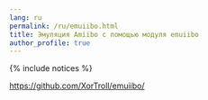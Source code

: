 ```yaml
---
lang: ru
permalink: /ru/emuiibo.html
title: Эмуляция Amiibo с помощью модуля emuiibo
author_profile: true
---
```


{% include notices %}

https://github.com/XorTroll/emuiibo/

<!--Эмуляцию Amiibo поддерживают **только** Atmosphere и ReiNX! 
{: .notice--warning}

### Что понадобится 

* Свежая версия [emuiibo](https://github.com/XorTroll/emuiibo/releases/latest){:target="_blank"}
* Дампы Amiibo у [бота в Discord](https://discord.io/homebrew){:target="_blank"}
	* Канал request-bot, команда `!Amiibo` для закачки архива со всеми всех Amiibo 
		* Команда `!Amiibo` %название_Amiibo% для получения дампа конкретной фигурки
	
### Установка emuiibo 

1. Выключите приставку и вставьте карту памяти консоли в ПК
1. Обновите {% include abbr/ru/kefir_addr.txt %} по инструкции из репозитория. 
1. Перейдите в папку `atmosphere/titles` и удалите из неё папку `0100000000000352`
1. Скачайте свежую версию [emuiibo](https://github.com/XorTroll/emuiibo/releases/latest){:target="_blank"} и переместите папку `atmosphere` из архива в корень вашей карты памяти
1. Скопируйте нужные Amiibo в папку `emuiibo` в корне вашей карты памяти
	* Рекомендую копировать только необходимые, поскольку Amiibo переключаются циклически и если вы скопируете все сразу, будет очень сложно ориентироваться в дампах 
	* Что дают Amiibo можно посмотреть в официальном [гайде от Nintendo](https://www.nintendo.com/amiibo/compatibility/#amiibo){:target="_blank"}
1. Вставьте карту памяти в консоль и запустите [прошивку](cfw){:target="_blank"}
	
### Использование emuiibo

1. Запустите игру, в которой собираетесь использовать Amiibo и перейдите в режим использования Amiibo, если это необходимо
	* Помните, что в некоторых играх использование Amiibo доступно только при определённых условиях, или требует включения в настройках игры. Если не знаете как активировать Amiibo в конкретной игре, найдите ролик на youtube с примером использования фигруки 
1. Работа с Emuiibo осуществляется с помощью горячих клавиш: 
	* **Для включения эмуляции Amiibo** нажмите (**R-Stick**) + (**D-Pad Up**)
	* **Для отключения** нажмите (**R-Stick**) + (**D-Pad Down**)
	* **Для единоразового включения** эмуляции Amiibo один раз нажмите (**R-Stick**) + (**D-Pad Right**). Эмулирует ваш дамп Amiibo, после чего Emuiibo отключается автоматически
		* Эмулируется последняя активированная amiibo. В этом режиме вы не сможете переключать дампы, поскольку сразу после активации Emuiibo останавливает работу. 
	* **Для переключения Amiibo** нажмите (**R-Stick**) + (**D-Pad Left**). Переключается на следующий Amiibo в вашей emuiibo директории. 
		* Эффект есть только тогда, когда включена эмуляция Amiibo (первый пункт)

### Обратите внимание:

* Emuiibo не поддерживает SX OS
* Если Emuiibo активирован правильно, то на правом джой-коне моргнёт светодиод 
* Если ваш дамп Amiibo имеет больше 10 букв в названии, он будет закодирован в Emuiibo
* Дамп Amiibo должен быть в `.bin` формате, и весить 540 байт (может чуть больше)
	* В архиве в Discord все дампы корректные 
* Дампы Amiibo должны хранится исключительно в папке `emuiibo` в корне SD карты-->